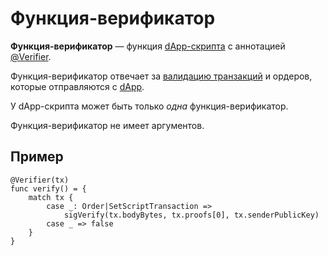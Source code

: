 # Функция-верификатор

**Функция-верификатор** — функция [dApp-скрипта](/blockchain/dapp-script.md) с аннотацией [@Verifier](/ride/annotations.md).

Функция-верификатор отвечает за [валидацию транзакций](/blockchain/transaction-validation.md) и ордеров, которые отправляются с [dApp](/blockchain/dapp.md).

У dApp-скрипта может быть только _одна_ функция-верификатор.

Функция-верификатор не имеет аргументов.

## Пример

``` ride
@Verifier(tx)
func verify() = {
    match tx {
        case _: Order|SetScriptTransaction =>
            sigVerify(tx.bodyBytes, tx.proofs[0], tx.senderPublicKey)
        case _ => false
    }
}
```
